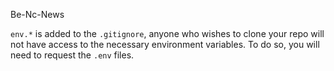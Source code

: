 Be-Nc-News


`env.*` is added to the `.gitignore`, anyone who wishes to clone your repo will not have access to the necessary environment variables. To do so, you will need to request the `.env` files.